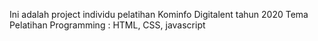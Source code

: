 Ini adalah project individu pelatihan Kominfo Digitalent tahun 2020
Tema Pelatihan Programming : HTML, CSS, javascript